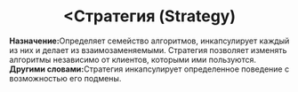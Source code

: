 <h1 style="text-align: center;"><Стратегия (Strategy)</h1>

<b>Назначение:</b>Определяет семейство алгоритмов, инкапсулирует каждый из них и делает из взаимозаменяемыми.
Стратегия позволяет изменять алгоритмы независимо от клиентов, которыми ими пользуются.
<br>
<b>Другими словами:</b>Стратегия инкапсулирует определенное поведение с возможностью его подмены.

